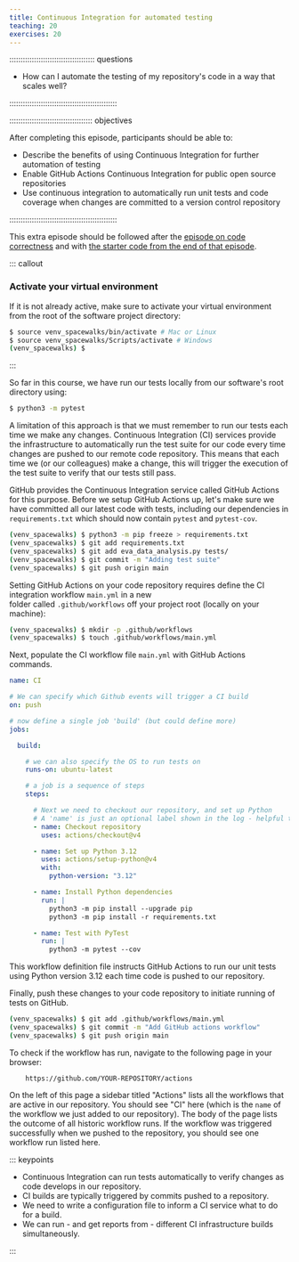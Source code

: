 ```yaml
---
title: Continuous Integration for automated testing
teaching: 20
exercises: 20
---
```


:::::::::::::::::::::::::::::::::::::: questions

- How can I automate the testing of my repository's code in a way that scales well?

::::::::::::::::::::::::::::::::::::::::::::::::

::::::::::::::::::::::::::::::::::::: objectives

After completing this episode, participants should be able to:

- Describe the benefits of using Continuous Integration for further automation of testing
- Enable GitHub Actions Continuous Integration for public open source repositories
- Use continuous integration to automatically run unit tests and code coverage when changes are committed to a version control repository

::::::::::::::::::::::::::::::::::::::::::::::::


This extra episode should be followed after the [episode
on code correctness](../episodes/06-code-correctness.md) and with [the starter code from the end of that episode](https://github.com/carpentries-incubator/astronaut-data-analysis-not-so-fair/blob/09-code-documentation/eva_data_analysis.py).

::: callout

### Activate your virtual environment
If it is not already active, make sure to activate your virtual environment from the root of
the software project directory:

```bash
$ source venv_spacewalks/bin/activate # Mac or Linux
$ source venv_spacewalks/Scripts/activate # Windows
(venv_spacewalks) $
```
:::

So far in this course, we have run our tests locally from our software's root directory using:

``` bash
$ python3 -m pytest
```

A limitation of this approach is that we must remember to run our tests
each time we make any changes. 
Continuous Integration (CI) services provide the infrastructure to
automatically run the test suite for our code every time changes are pushed to our remote code repository.
This means that each time we (or our colleagues) make a change, this will trigger the execution of the test suite
to verify that our tests still pass.

GitHub provides the Continuous Integration service called GitHub Actions for this purpose.
Before we setup GitHub Actions up, let's make sure we have committed all our latest code with tests, 
including our dependencies in `requirements.txt` which should now contain `pytest` and `pytest-cov`.

```bash
(venv_spacewalks) $ python3 -m pip freeze > requirements.txt
(venv_spacewalks) $ git add requirements.txt
(venv_spacewalks) $ git add eva_data_analysis.py tests/ 
(venv_spacewalks) $ git commit -m "Adding test suite"
(venv_spacewalks) $ git push origin main
``` 

Setting GitHub Actions on your code repository requires define the CI integration workflow `main.yml` in a new  
folder called `.github/workflows` off your project root (locally on your machine):

``` bash
(venv_spacewalks) $ mkdir -p .github/workflows
(venv_spacewalks) $ touch .github/workflows/main.yml
```

Next, populate the CI workflow file `main.yml` with GitHub Actions commands.
```yaml
name: CI

# We can specify which Github events will trigger a CI build
on: push

# now define a single job 'build' (but could define more)
jobs:

  build:

    # we can also specify the OS to run tests on
    runs-on: ubuntu-latest

    # a job is a sequence of steps
    steps:

      # Next we need to checkout our repository, and set up Python
      # A 'name' is just an optional label shown in the log - helpful to clarify progress - and can be anything
      - name: Checkout repository
        uses: actions/checkout@v4

      - name: Set up Python 3.12
        uses: actions/setup-python@v4
        with:
          python-version: "3.12"

      - name: Install Python dependencies
        run: |
          python3 -m pip install --upgrade pip
          python3 -m pip install -r requirements.txt

      - name: Test with PyTest
        run: |
          python3 -m pytest --cov
```

This workflow definition file instructs GitHub Actions to run our unit tests using Python version 3.12 each time code 
is pushed to our repository.

Finally, push these changes to your code repository to initiate running of tests on GitHub.

``` bash
(venv_spacewalks) $ git add .github/workflows/main.yml
(venv_spacewalks) $ git commit -m "Add GitHub actions workflow"
(venv_spacewalks) $ git push origin main
```

To check if the workflow has run, navigate to the following page in your browser: 
```         
    https://github.com/YOUR-REPOSITORY/actions
```

On the left of this page a sidebar titled "Actions" lists all the workflows that are active in our repository. 
You should see "CI" here (which is the `name` of the workflow we just added to our repository).
The body of the page lists the outcome of all historic workflow runs. 
If the workflow was triggered successfully when we pushed to the repository, you should see one workflow run listed here.


::: keypoints

- Continuous Integration can run tests automatically to verify changes as code develops in our repository.
- CI builds are typically triggered by commits pushed to a repository.
- We need to write a configuration file to inform a CI service what to do for a build.
- We can run - and get reports from - different CI infrastructure builds simultaneously.

:::
